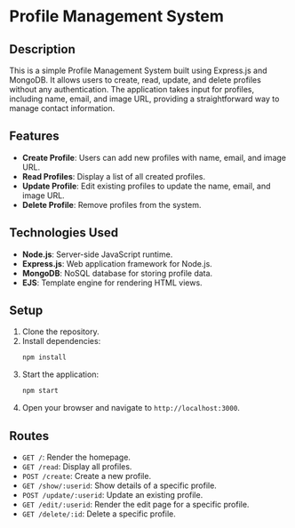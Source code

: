 # Profile Management System

## Description
This is a simple Profile Management System built using Express.js and MongoDB. It allows users to create, read, update, and delete profiles without any authentication. The application takes input for profiles, including name, email, and image URL, providing a straightforward way to manage contact information.

## Features
- **Create Profile**: Users can add new profiles with name, email, and image URL.
- **Read Profiles**: Display a list of all created profiles.
- **Update Profile**: Edit existing profiles to update the name, email, and image URL.
- **Delete Profile**: Remove profiles from the system.

## Technologies Used
- **Node.js**: Server-side JavaScript runtime.
- **Express.js**: Web application framework for Node.js.
- **MongoDB**: NoSQL database for storing profile data.
- **EJS**: Template engine for rendering HTML views.

## Setup
1. Clone the repository.
2. Install dependencies:
   ```bash
   npm install
   ```
3. Start the application:
   ```bash
   npm start
   ```
4. Open your browser and navigate to `http://localhost:3000`.

## Routes
- `GET /`: Render the homepage.
- `GET /read`: Display all profiles.
- `POST /create`: Create a new profile.
- `GET /show/:userid`: Show details of a specific profile.
- `POST /update/:userid`: Update an existing profile.
- `GET /edit/:userid`: Render the edit page for a specific profile.
- `GET /delete/:id`: Delete a specific profile.

